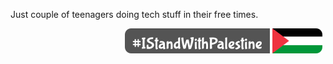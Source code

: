 Just couple of teenagers doing tech stuff in their free times.

<div style="float: right; margin-right: 5px; margin-bottom: 5px;">
    <a href="https://techforpalestine.org/learn-more"><img src="https://raw.githubusercontent.com/saedyousef/StandWithPalestine/main/badges/flat/IStandWithPalestine.svg"></a>
</div>
